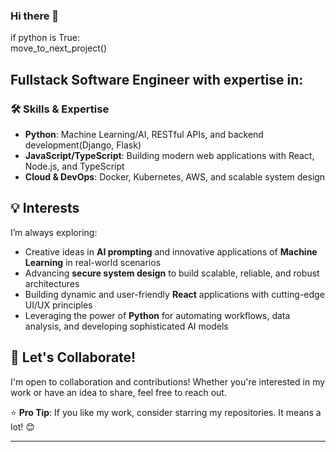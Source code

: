 ### Hi there 👋

if python is True:
<br />    move_to_next_project()

## Fullstack Software Engineer with expertise in:
### 🛠️ Skills & Expertise
- **Python**: Machine Learning/AI, RESTful APIs, and backend development(Django, Flask)
- **JavaScript/TypeScript**: Building modern web applications with React, Node.js, and TypeScript
- **Cloud & DevOps**: Docker, Kubernetes, AWS, and scalable system design


## 💡 Interests
I’m always exploring:
- Creative ideas in **AI prompting** and innovative applications of **Machine Learning** in real-world scenarios
- Advancing **secure system design** to build scalable, reliable, and robust architectures
- Building dynamic and user-friendly **React** applications with cutting-edge UI/UX principles
- Leveraging the power of **Python** for automating workflows, data analysis, and developing sophisticated AI models

## 🤝 Let's Collaborate!
I'm open to collaboration and contributions! Whether you're interested in my work or have an idea to share, feel free to reach out.

⭐ **Pro Tip**: If you like my work, consider starring my repositories. It means a lot! 😊

--- 

